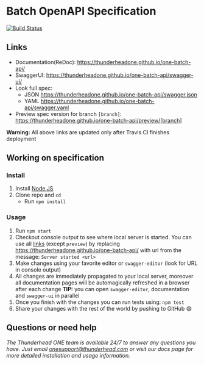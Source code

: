 # Batch OpenAPI Specification
[![Build Status](https://travis-ci.org/thunderheadone/one-batch-api.svg?branch=master)](https://travis-ci.org/thunderheadone/one-batch-api)

## Links

- Documentation(ReDoc): https://thunderheadone.github.io/one-batch-api/
- SwaggerUI: https://thunderheadone.github.io/one-batch-api/swagger-ui/
- Look full spec:
    + JSON https://thunderheadone.github.io/one-batch-api/swagger.json
    + YAML https://thunderheadone.github.io/one-batch-api/swagger.yaml
- Preview spec version for branch `[branch]`: https://thunderheadone.github.io/one-batch-api/preview/[branch]

**Warning:** All above links are updated only after Travis CI finishes deployment

## Working on specification
### Install

1. Install [Node JS](https://nodejs.org/)
2. Clone repo and `cd`
    + Run `npm install`

### Usage

1. Run `npm start`
2. Checkout console output to see where local server is started. You can use all [links](#links) (except `preview`) by replacing https://thunderheadone.github.io/one-batch-api/ with url from the message: `Server started <url>`
3. Make changes using your favorite editor or `swagger-editor` (look for URL in console output)
4. All changes are immediately propagated to your local server, moreover all documentation pages will be automagically refreshed in a browser after each change
**TIP:** you can open `swagger-editor`, documentation and `swagger-ui` in parallel
5. Once you finish with the changes you can run tests using: `npm test`
6. Share your changes with the rest of the world by pushing to GitHub :smile:

## Questions or need help

_The Thunderhead ONE team is available 24/7 to answer any questions you have. Just email onesupport@thunderhead.com or visit our docs page for more detailed installation and usage information._
